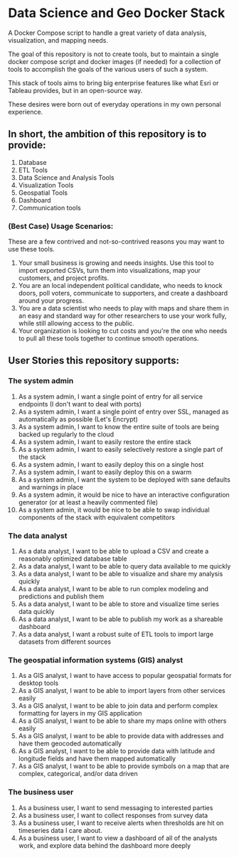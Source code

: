 # Data Science and Geo Docker Stack

A Docker Compose script to handle a great variety of data analysis, visualization, and mapping needs.

The goal of this repository is not to create tools, but to maintain a single docker compose script 
and docker images (if needed) for a collection of tools to accomplish the goals of the various users
of such a system. 

This stack of tools aims to bring big enterprise features like what Esri or Tableau provides, but in an
open-source way. 

These desires were born out of everyday operations in my own personal experience. 

## In short, the ambition of this repository is to provide:
 
1. Database
1. ETL Tools
1. Data Science and Analysis Tools
1. Visualization Tools
1. Geospatial Tools
1. Dashboard
1. Communication tools

### (Best Case) Usage Scenarios:

These are a few contrived and not-so-contrived reasons you may want to use these tools.

1. Your small business is growing and needs insights. Use this tool to import exported CSVs, turn 
them into visualizations, map your customers, and project profits.
1. You are an local independent political candidate, who needs to knock doors, poll voters, communicate 
to supporters, and create a dashboard around your progress.
1. You are a data scientist who needs to play with maps and share them in an easy and standard way for other
researchers to use your work fully, while still allowing access to the public.
1. Your organization is looking to cut costs and you're the one who needs to pull all these tools together to
continue smooth operations.

## User Stories this repository supports:

### The system admin

1. As a system admin, I want a single point of entry for all service endpoints (I don't want to deal with ports)
1. As a system admin, I want a single point of entry over SSL, managed as automatically as possible (Let's Encrypt)
1. As a system admin, I want to know the entire suite of tools are being backed up regularly to the cloud
1. As a system admin, I want to easily restore the entire stack
1. As a system admin, I want to easily selectively restore a single part of the stack
1. As a system admin, I want to easily deploy this on a single host
1. As a system admin, I want to easily deploy this on a swarm
1. As a system admin, I want the system to be deployed with sane defaults and warnings in place
1. As a system admin, it would be nice to have an interactive configuration generator (or at least a heavily commented file)
1. As a system admin, it would be nice to be able to swap individual components of the stack with equivalent competitors

### The data analyst

1. As a data analyst, I want to be able to upload a CSV and create a reasonably optimized database table
1. As a data analyst, I want to be able to query data available to me quickly
1. As a data analyst, I want to be able to visualize and share my analysis quickly
1. As a data analyst, I want to be able to run complex modeling and predictions and publish them
1. As a data analyst, I want to be able to store and visualize time series data quickly
1. As a data analyst, I want to be able to publish my work as a shareable dashboard
1. As a data analyst, I want a robust suite of ETL tools to import large datasets from different sources

### The geospatial information systems (GIS) analyst

1. As a GIS analyst, I want to have access to popular geospatial formats for desktop tools
1. As a GIS analyst, I want to be able to import layers from other services easily
1. As a GIS analyst, I want to be able to join data and perform complex formatting for layers in my GIS application
1. As a GIS analyst, I want to be able to share my maps online with others easily
1. As a GIS analyst, I want to be able to provide data with addresses and have them geocoded automatically
1. As a GIS analyst, I want to be able to provide data with latitude and longitude fields and have them mapped automatically
1. As a GIS analyst, I want to be able to provide symbols on a map that are complex, categorical, and/or data driven

### The business user

1. As a business user, I want to send messaging to interested parties
1. As a business user, I want to collect responses from survey data
1. As a business user, I want to receive alerts when thresholds are hit on timeseries data I care about.
1. As a business user, I want to view a dashboard of all of the analysts work, and explore data behind the dashboard more deeply
